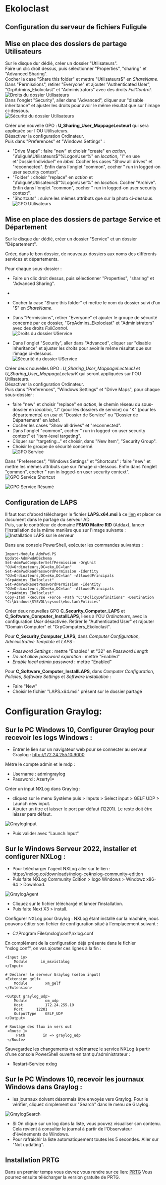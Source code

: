 # Ekoloclast

## Configuration du serveur de fichiers Fuligule

## Mise en place des dossiers de partage Utilisateurs

Sur le disque dur dédié, créer un dossier "Utilisateurs".  
Faire un clic droit dessus, puis sélectionner "Properties", "sharing" et "Advanced Sharing".  
Cocher la case "Share this folder" et mettre "Utilisateurs$" en *ShareName*.  
Dans "Permissions", retirer "Everyone" et ajouter "Authenticated User", "GrpAdmins_Ekoloclast" et "Administrators" avec des droits *FullControl*.  
![Droits du dossier Utilisateurs](/Ressources/S06_DroitUtilisateurs.png)  
Dans l'onglet "Security", aller dans "Advanced", cliquer sur "disable inheritance" et ajuster les droits pour avoir le même résultat que sur l'image ci-dessous.  
![Sécurité du dossier Utilisateurs](/Ressources/S06_SécuritéUtilisateurs.png)  

Créer une nouvelle GPO : **U_Sharing_User_MappageLecteurI** qui sera appliquée sur l'OU Utilisateurs.  
Désactiver la configuration Ordinateur.  
Puis dans "Preferences" et "Windows Settings" :  
- "Drive Maps" : faire "new" et choisir "create" en *action*, "\\fuligule\Utilisateurs$"\%LogonUser%" en *location*, "I" en use et"DossierIndividuel" en *label*. Cocher les cases "Show all drives" et "reconnected". Enfin dans l'onglet "common", cocher " run in logged-on user security context".  
- "Folder" : choisir "replace" en *action* et "\\fuligule\Utilisateurs$"\%LogonUser%" en *location*. Cocher "Archive". Enfin dans l'onglet "common", cocher " run in logged-on user security context".  
- "Shortcuts" : suivre les mêmes attributs que sur la photo ci-dessous.  
![GPO Utilisateurs ](/Ressources/S06_GPOUtilisateurs.png)


## Mise en place des dossiers de partage Service et Département

Sur le disque dur dédié, créer un dossier "Service" et un dossier "Département".  

Créer, dans le bon dossier, de nouveaux dossiers aux noms des différents services et départements.

Pour chaque sous-dossier :
- Faire un clic droit dessus, puis sélectionner "Properties", "sharing" et "Advanced Sharing".
- 
- Cocher la case "Share this folder" et mettre le nom du dossier suivi d'un "$" en *ShareName*.

- Dans "Permissions", retirer "Everyone" et ajouter le groupe de sécurité concerné par ce dossier, "GrpAdmins_Ekoloclast" et "Administrators" avec des droits *FullControl*.  
![Droits du dossier UService](/Ressources/S06_DroitsService.png)

- Dans l'onglet "Security", aller dans "Advanced", cliquer sur "disable inheritance" et ajuster les droits pour avoir le même résultat que sur l'image ci-dessous.  
![Sécurité du dossier UService](/Ressources/S06_SécuritéService.png)  

Créer deux nouvelles GPO : *U_Sharing_User_MappageLecteurJ* et *U_Sharing_User_MappageLecteurK* qui seront appliquées sur l'OU Utilisateurs.  
Désactiver la configuration Ordinateur.  
Puis dans "Preferences", "Windows Settings" et "Drive Maps", pour chaque sous-dossier :
- faire "new" et choisir "replace" en *action*, le chemin réseau du sous-dossier en *location*, "J" (pour les dossiers de service) ou "K" (pour les départements) en *use* et "Dossier de Service" ou "Dossier de Département" en *label*.   
-  Cocher les cases "Show all drives" et "reconnected".   
-  Dans l'onglet "common", cocher " run in logged-on user security context" et "Item-level targeting".  
-  Cliquer sur "targeting..." et choisir, dans "New Item", "Security Group".  
-  Choisir le groupe de sécurité concerné.  
![GPO Service](/Ressources/S06_GPOService.png)

Dans "Preferences", "Windows Settings" et "Shortcuts" : faire "new" et mettre les mêmes attributs que sur l'image ci-dessous. 
Enfin dans l'onglet "common", cocher " run in logged-on user security context".  
![GPO Service Shortcut](/Ressources/S06_GPOService2.png)

![GPO Service Résumé](/Ressources/S06_GPOService3.png)  

## Configuration de LAPS

Il faut tout d'abord télécharger le fichier **LAPS.x64.msi** à ce [lien](https://www.microsoft.com/en-us/download/details.aspx?id=46899) et placer ce document dans le partage du serveur AD.  
Puis, sur le contrôleur de domaine **FSMO Maitre RID** (Addax), lancer l'installation de la même manière que sur l'image suivante :  
![Installation LAPS sur le serveur](/Ressources/S06_InstallationLAPS.png)  

Dans une console PowerShell, exécuter les commandes suivantes :
```
Import-Module AdmPwd.PS  
Update-AdmPwdADSchema  
Set-AdmPwdComputerSelfPermission -OrgUnit "OU=Ordinateurs,DC=eko,DC=lan"  
Set-AdmPwdReadPasswordPermission -Identity "OU=Ordinateurs,DC=eko,DC=lan" -AllowedPrincipals "GrpAdmins_Ekoloclast"  
Set-AdmPwdResetPasswordPermission -Identity "OU=Ordinateurs,DC=eko,DC=lan" -AllowedPrincipals "GrpAdmins_Ekoloclast"  
Copy-Item -Recurse -Force -Path "C:\PolicyDefinitions" -Destination "C:\Windows\SYSVOL\sysvol\eko.lan\Policies"  
```  

Créer deux nouvelles GPO **C_Security_Computer_LAPS**  et **C_Software_Computer_InstallLAPS**, liées à l'OU *Ordinateurs*, avec la configuration *User* désactivée. 
Retirer le "Authenticated User" et rajouter "Domain Computer" et "GrpComputers_Ekoloclast".  

Pour **C_Security_Computer_LAPS**, dans *Computer Configuration*, *Administrative Template* et *LAPS* :  
- *Password Settings* : mettre "Enabled" et "32" en *Password Length*  
- *Do not allow password expiration* : mettre "Enabled"
- *Enable local  admin password* : mettre "Enabled"  

Pour **C_Software_Computer_InstallLAPS**, dans *Computer Configuration*, *Policies*, *Software Settings* et *Software Installation* :  
- Faire "New"
- Choisir le fichier "LAPS.x64.msi" présent sur le dossier partagé

# Configuration  Graylog:
## Sur le PC Windows 10, Configurer Graylog pour recevoir les logs Windows :
- Entrer le lien sur un navigateur web pour se connecter au serveur Graylog : http://172.24.255.10:9000

Mètre le compte admin et le mdp :
- Username : admingraylog
- Password : Azerty1*

Créer un input NXLog dans Graylog :
- cliquez sur le menu Système puis > Inputs >  Select input > GELF UDP > Launch new input.
- Ajouter un titre et laisser le port par défaut (12201). Le reste doit être laisser pars défaut.

![GraylogInput](/Ressources/S06_GraylogCréationInput.png)
- Puis valider avec “Launch Input“

## Sur le Windows Serveur 2022, installer et configurer NXLog :
- Pour télécharger l'agent NXLog aller sur le lien : https://nxlog.co/downloads/nxlog-ce#nxlog-community-edition
- Puis faite NXLog Community Edition > logo Windows > Windowz x86-64 > Download.

![GraylogAgent](/Ressources/S06_GraylogAgentNxlog.png)
- Cliquez sur le fichier téléchargé et lancer l’installation.
- Puis faite Next X3 > install.

Configurer NXLog pour Graylog :
NXLog étant installé sur la machine, nous pouvons éditer son fichier de configuration situé à l'emplacement suivant :
- C:\Program Files\nxlog\conf\nxlog.conf

En complément de la configuration déjà présente dans le fichier "nxlog.conf", on vas ajouter ces lignes à la fin :
```
<Input in>
    Module      im_msvistalog
</Input>

# Déclarer le serveur Graylog (selon input)
<Extension gelf>
    Module        xm_gelf
</Extension>

<Output graylog_udp>
    Module        om_udp
    Host          172.24.255.10
    Port	  12201
    OutputType    GELF_UDP
</Output>

# Routage des flux in vers out
 <Route 1>
     Path        in => graylog_udp
 </Route>
```
Sauvegardez les changements et redémarrez le service NXLog à partir d'une console PowerShell ouverte en tant qu'administrateur :
- Restart-Service nxlog

## Sur le PC Windows 10, recevoir les journaux Windows dans Graylog :
- les journaux doivent désormais être envoyés vers Graylog. Pour le vérifier, cliquez simplement sur "Search" dans le menu de Graylog.

![GraylogSearch](/Ressources/S06_GraylogMenuSearch.png)

- Si On clique sur un log dans la liste, vous pouvez visualiser son contenu. Cela revient à consulter le journal à partir de l'Observateur d'événements de Windows.
- Pour rafraichir la liste automatiquement toutes les 5 secondes. Aller sur "Not updating".


## Installation PRTG

Dans un premier temps vous devrez vous rendre sur ce lien:
[PRTG](https://www.paessler.com/prtg/download)
Vous pourrez ensuite télécharger la version gratuite de PRTG.


